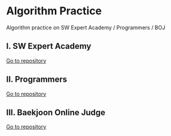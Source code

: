 # Algorithm Practice

Algorithm practice on SW Expert Academy / Programmers / BOJ



## I. SW Expert Academy

[Go to repository](https://github.com/jiwookseo/algorithm/tree/master/SWEA)



## II. Programmers

[Go to repository](https://github.com/jiwookseo/algorithm/tree/master/programmers)



## III. Baekjoon Online Judge

[Go to repository](https://github.com/jiwookseo/algorithm/tree/master/BOJ)


